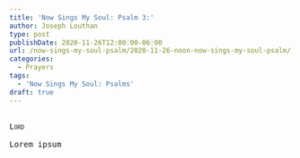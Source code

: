 ```yaml
---
title: 'Now Sings My Soul: Psalm 3:'
author: Joseph Louthan
type: post
publishDate: 2020-11-26T12:00:00-06:00
url: /now-sings-my-soul-psalm/2020-11-26-noon-now-sings-my-soul-psalm/
categories:
  - Prayers
tags:
  - 'Now Sings My Soul: Psalms'
draft: true
---
```


<pre>
<div style="font-variant: small-caps;">
Lord
</div>
Lorem ipsum
</pre>
